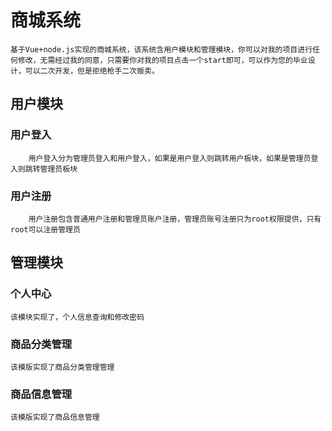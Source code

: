 # 商城系统
    基于Vue+node.js实现的商城系统，该系统含用户模块和管理模块，你可以对我的项目进行任何修改，无需经过我的同意，只需要你对我的项目点击一个start即可，可以作为您的毕业设计，可以二次开发，但是拒绝枪手二次贩卖。
## 用户模块
### 用户登入
        用户登入分为管理员登入和用户登入，如果是用户登入则跳转用户板块，如果是管理员登入则跳转管理员板块
### 用户注册
        用户注册包含普通用户注册和管理员账户注册，管理员账号注册只为root权限提供，只有root可以注册管理员
## 管理模块

###  个人中心
    该模块实现了，个人信息查询和修改密码
### 商品分类管理
    该模版实现了商品分类管理管理
### 商品信息管理
    该模版实现了商品信息管理
